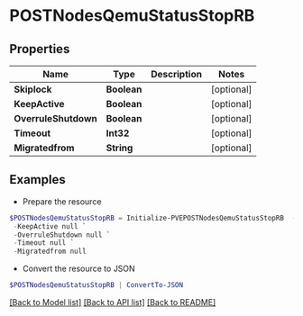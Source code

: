 # POSTNodesQemuStatusStopRB
## Properties

Name | Type | Description | Notes
------------ | ------------- | ------------- | -------------
**Skiplock** | **Boolean** |  | [optional] 
**KeepActive** | **Boolean** |  | [optional] 
**OverruleShutdown** | **Boolean** |  | [optional] 
**Timeout** | **Int32** |  | [optional] 
**Migratedfrom** | **String** |  | [optional] 

## Examples

- Prepare the resource
```powershell
$POSTNodesQemuStatusStopRB = Initialize-PVEPOSTNodesQemuStatusStopRB  -Skiplock null `
 -KeepActive null `
 -OverruleShutdown null `
 -Timeout null `
 -Migratedfrom null
```

- Convert the resource to JSON
```powershell
$POSTNodesQemuStatusStopRB | ConvertTo-JSON
```

[[Back to Model list]](../README.md#documentation-for-models) [[Back to API list]](../README.md#documentation-for-api-endpoints) [[Back to README]](../README.md)

